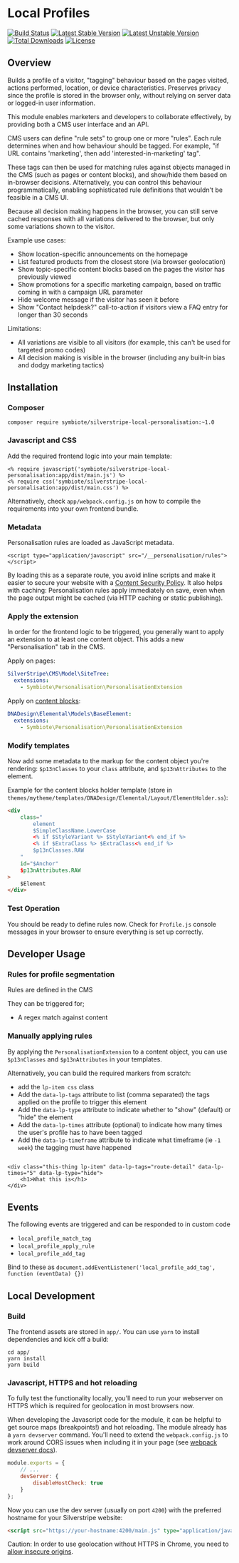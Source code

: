 # Local Profiles

[![Build Status](https://travis-ci.org/symbiote/silverstripe-local-profile.svg?branch=master)](https://travis-ci.org/symbiote/silverstripe-local-profile)
[![Latest Stable Version](https://poser.pugx.org/symbiote/silverstripe-local-personalisation/version.svg)](https://github.com/symbiote/silverstripe-local-personalisation/releases)
[![Latest Unstable Version](https://poser.pugx.org/symbiote/silverstripe-local-personalisation/v/unstable.svg)](https://packagist.org/packages/symbiote/silverstripe-local-personalisation)
[![Total Downloads](https://poser.pugx.org/symbiote/silverstripe-local-personalisation/downloads.svg)](https://packagist.org/packages/symbiote/silverstripe-local-personalisation)
[![License](https://poser.pugx.org/symbiote/silverstripe-local-personalisation/license.svg)](https://github.com/symbiote/silverstripe-local-personalisation/blob/master/LICENSE.md)

## Overview

Builds a profile of a visitor, "tagging" behaviour based on
the pages visited, actions performed, location, or device characteristics.
Preserves privacy since the profile is stored in the browser only,
without relying on server data or logged-in user information.

This module enables marketers and developers to collaborate effectively,
by providing both a CMS user interface and an API.

CMS users can define "rule sets" to group one or more "rules".
Each rule determines when and how behaviour should be tagged.
For example, "if URL contains 'marketing', then add 'interested-in-marketing' tag".

These tags can then be used for matching rules against objects managed in the CMS
(such as pages or content blocks), and show/hide them based on in-browser decisions.
Alternatively, you can control this behaviour programmatically,
enabling sophisticated rule definitions that wouldn't be feasible in a CMS UI.

Because all decision making happens in the browser,
you can still serve cached responses with all variations delivered to the browser,
but only some variations shown to the visitor.

Example use cases:

 * Show location-specific announcements on the homepage
 * List featured products from the closest store (via browser geolocation)
 * Show topic-specific content blocks based on the pages the visitor has previously viewed
 * Show promotions for a specific marketing campaign, based on traffic coming in with a campaign URL parameter
 * Hide welcome message if the visitor has seen it before
 * Show "Contact helpdesk?" call-to-action if visitors view a FAQ entry for longer than 30 seconds

Limitations:

 * All variations are visible to all visitors (for example, this can't be used for targeted promo codes)
 * All decision making is visible in the browser (including any built-in bias and dodgy marketing tactics)
## Installation

### Composer

```
composer require symbiote/silverstripe-local-personalisation:~1.0
```

### Javascript and CSS

Add the required frontend logic into your main template:

```
<% require javascript('symbiote/silverstripe-local-personalisation:app/dist/main.js') %>
<% require css('symbiote/silverstripe-local-personalisation:app/dist/main.css') %>
```

Alternatively, check `app/webpack.config.js` on how to compile the requirements into your own frontend bundle.

### Metadata

Personalisation rules are loaded as JavaScript metadata.

```
<script type="application/javascript" src="/__personalisation/rules"></script>
```

By loading this as a separate route, you avoid inline scripts and make it easier
to secure your website with a [Content Security Policy](https://developer.mozilla.org/en-US/docs/Web/HTTP/CSP).
It also helps with caching: Personalisation rules apply immediately on save,
even when the page output might be cached (via HTTP caching or static publishing).

### Apply the extension

In order for the frontend logic to be triggered, you generally want to apply an extension
to at least one content object. This adds a new "Personalisation" tab in the CMS.

Apply on pages:

```yml
SilverStripe\CMS\Model\SiteTree:
  extensions:
    - Symbiote\Personalisation\PersonalisationExtension
```

Apply on [content blocks](https://github.com/silverstripe/silverstripe-elemental):

```yml
DNADesign\Elemental\Models\BaseElement:
  extensions:
    - Symbiote\Personalisation\PersonalisationExtension
```

### Modify templates

Now add some metadata to the markup for the content object you're rendering:
`$p13nClasses` to your `class` attribute, and `$p13nAttributes` to the element.

Example for the content blocks holder template
(store in `themes/mytheme/templates/DNADesign/Elemental/Layout/ElementHolder.ss`):

```html
<div
    class="
        element
        $SimpleClassName.LowerCase
        <% if $StyleVariant %> $StyleVariant<% end_if %>
        <% if $ExtraClass %> $ExtraClass<% end_if %>
        $p13nClasses.RAW
    "
    id="$Anchor"
    $p13nAttributes.RAW
>
	$Element
</div>
```


### Test Operation

You should be ready to define rules now. Check for `Profile.js` console messages in your browser
to ensure everything is set up correctly.

## Developer Usage

### Rules for profile segmentation

Rules are defined in the CMS 

They can be triggered for;

* A regex match against content


### Manually applying rules

By applying the `PersonalisationExtension` to a content object,
you can use `$p13nClasses` and `$p13nAttributes` in your templates.

Alternatively, you can build the required markers from scratch:

* add the `lp-item css` class 
* Add the `data-lp-tags` attribute to list (comma separated) the tags applied on the profile
  to trigger this element
* Add the `data-lp-type` attribute to indicate whether to "show" (default) or "hide" the element 
* Add the `data-lp-times` attribute (optional) to indicate how many times the user's profile 
  has to have been tagged 
* Add the `data-lp-timeframe` attribute to indicate what timeframe (ie `-1 week`) the tagging
  must have happened


```

<div class="this-thing lp-item" data-lp-tags="route-detail" data-lp-times="5" data-lp-type="hide">
    <h1>What this is</h1>
</div>
```

## Events

The following events are triggered and can be responded to in custom code

* `local_profile_match_tag`
* `local_profile_apply_rule`
* `local_profile_add_tag`

Bind to these as `document.addEventListener('local_profile_add_tag', function (eventData) {})`

## Local Development

### Build

The frontend assets are stored in `app/`.
You can use `yarn` to install dependencies and kick off a build:

```
cd app/
yarn install
yarn build
```

### Javascript, HTTPS and hot reloading

To fully test the functionality locally, you'll need to run your webserver on HTTPS
which is required for geolocation in most browsers now.

When developing the Javascript code for the module, it can be helpful
to get source maps (breakpoints!) and hot reloading. The module already
has a `yarn devserver` command. You'll need to extend the `webpack.config.js`
to work around CORS issues when including it in your page
(see [webpack devserver docs](https://webpack.js.org/configuration/dev-server/#devserverhttps)).


```js
module.exports = {
    // ...
    devServer: {
        disableHostCheck: true
    }
};
```

Now you can use the dev server (usually on port `4200`)
with the preferred hostname for your Silverstripe website:

```html
<script src="https://your-hostname:4200/main.js" type="application/javascript"></script>
```

Caution: In order to use geolocation without HTTPS in Chrome, you need to
[allow insecure origins](https://stackoverflow.com/questions/39366758/geolocation-without-ssl-connection).
